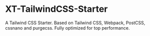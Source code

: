 # XT-TailwindCSS-Starter
A Tailwind CSS Starter. Based on Tailwind CSS, Webpack, PostCSS, cssnano and purgecss. Fully optimized for top performance.
